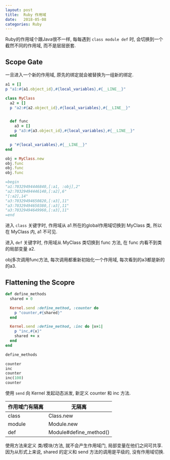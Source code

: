 ```yaml
---
layout: post
title:  Ruby 作用域
date:   2018-05-08
categories: Ruby
---
```


Ruby的作用域个跟Java很不一样, 每每遇到 `class module def` 时, 会切换到一个截然不同的作用域, 而不是层层嵌套.

## Scope Gate

一旦进入一个新的作用域, 原先的绑定就会被替换为一组新的绑定.

```ruby
a1 = []
p "a1:#{a1.object_id},#{local_variables},#{__LINE__}"

class MyClass
  a2 = []
  p "a2:#{a2.object_id},#{local_variables},#{__LINE__}"


  def func
    a3 = []
    p "a3:#{a3.object_id},#{local_variables},#{__LINE__}"
  end

  p "#{local_variables},#{__LINE__}"
end

obj = MyClass.new
obj.func
obj.func
obj.func

=begin
"a1:70329494446840,[:a1, :obj],2"
"a2:70329494446140,[:a2],6"
"[:a2],14"
"a3:70329494650820,[:a3],11"
"a3:70329494650380,[:a3],11"
"a3:70329494649960,[:a3],11"
=end
```

进入 `class` 关键字时, 作用域从 a1 所在的global作用域切换到 MyClass 类, 所以在 MyClass 内, a1 不可见.

进入 `def` 关键字时, 作用域从 MyClass 类切换到 func 方法, 在 func 内看不到类的局部变量 a2.

obj多次调用func方法, 每次调用都重新初始化一个作用域, 每次看到的a3都是新的的a3.

## Flattening the Scopre

```ruby
def define_methods
  shared = 0

  Kernel.send :define_method, :counter do
    p "counter,#{shared}"
  end

  Kernel.send :define_method, :inc do |x=1|
    p "inc,#{x}"
    shared += x
  end
end

define_methods

counter
inc
counter
inc(100)
counter
```

使用 `send` 向 Kernel 发起动态派发, 新定义 counter 和 inc 方法.

|作用域门有隔离|无隔离|
|---|---|
|class|Class.new|
|module|Module.new|
|def|Module#define_method()|

使用方法来定义 类/模块/方法, 就不会产生作用域门, 局部变量在他们之间可共享. 
因为从形式上来说, shared 的定义和 send 方法的调用是平级的, 没有作用域切换.


